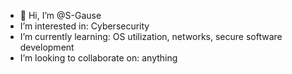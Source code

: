 - 👋 Hi, I’m @S-Gause
- I’m interested in: Cybersecurity
- I’m currently learning: OS utilization, networks, secure software development
- I’m looking to collaborate on: anything  

<!---
S-Gause/S-Gause is a ✨ special ✨ repository because its `README.md` (this file) appears on your GitHub profile.
You can click the Preview link to take a look at your changes.
--->
